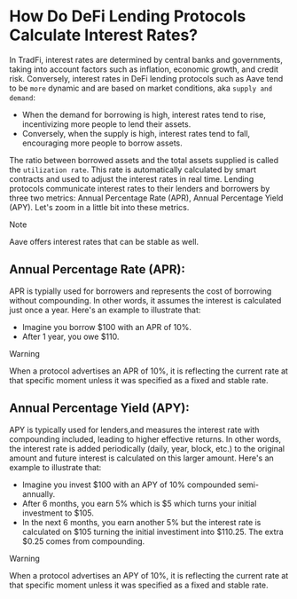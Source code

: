 # How Do DeFi Lending Protocols Calculate Interest Rates?

In TradFi, interest rates are determined by central banks and governments, taking into 
account factors such as inflation, economic growth, and credit risk. Conversely, 
interest rates in DeFi lending protocols such as Aave tend to be `more` dynamic and are based on market 
conditions, aka `supply and demand`:

* When the demand for borrowing is high, interest rates tend to rise, incentivizing more 
people to lend their assets. 
* Conversely, when the supply is high, interest rates tend to fall, encouraging more 
people to borrow assets. 

The ratio between borrowed assets and the total assets supplied is called the 
`utilization rate`. This rate is automatically calculated by smart contracts and used 
to adjust the interest rates in real time. Lending protocols communicate interest
rates to their lenders and borrowers by three two metrics: Annual Percentage Rate (APR),
Annual Percentage Yield (APY). Let's zoom in a little bit into
these metrics.

> [!NOTE]  
> Aave offers interest rates that can be stable as well.


## Annual Percentage Rate (APR):
APR is typially used for borrowers and represents the cost of borrowing without 
compounding. In other words, it assumes the interest is calculated just once a year. 
Here's an example to illustrate that:
* Imagine you borrow $100 with an APR of 10%.
* After 1 year, you owe $110.

> [!WARNING]  
> When a protocol advertises an APR of 10%, it is reflecting the current rate at that specific
> moment unless it was specified as a fixed and stable rate.


## Annual Percentage Yield (APY): 
APY is typically used for lenders,and measures the interest rate with compounding included,
leading to higher effective returns. In other words, the interest rate is added periodically 
(daily, year, block, etc.) to the original amount and future interest is calculated on this 
larger amount. Here's an example to illustrate that:

* Imagine you invest $100 with an APY of 10% compounded semi-annually.
* After 6 months, you earn 5% which is $5 which turns your initial investment to $105.
* In the next 6 months, you earn another 5% but the interest rate is calculated on $105 
turning the initial investiment into $110.25. The extra $0.25 comes from compounding.


> [!WARNING]  
> When a protocol advertises an APY of 10%, it is reflecting the current rate at that specific
> moment unless it was specified as a fixed and stable rate.
